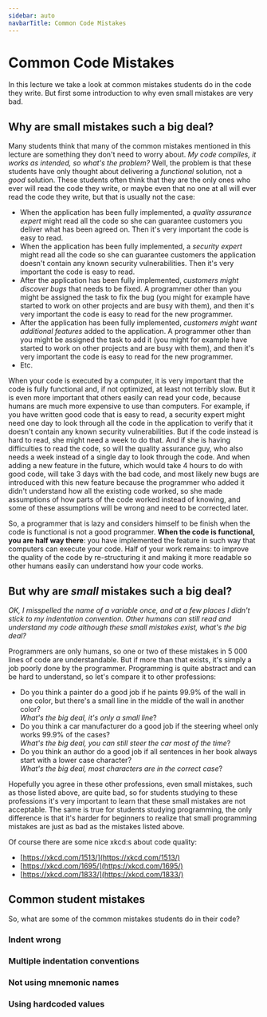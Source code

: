 ```yaml
---
sidebar: auto
navbarTitle: Common Code Mistakes
---
```


# Common Code Mistakes
In this lecture we take a look at common mistakes students do in the code they write. But first some introduction to why even small mistakes are very bad.

## Why are small mistakes such a big deal?
Many students think that many of the common mistakes mentioned in this lecture are something they don't need to worry about. *My code compiles, it works as intended, so what's the problem?* Well, the problem is that these students have only thought about delivering a *functional* solution, not a *good* solution. These students often think that they are the only ones who ever will read the code they write, or maybe even that no one at all will ever read the code they write, but that is usually not the case:

* When the application has been fully implemented, a *quality assurance expert* might read all the code so she can guarantee customers you deliver what has been agreed on. Then it's very important the code is easy to read.
* When the application has been fully implemented, a *security expert* might read all the code so she can guarantee customers the application doesn't contain any known security vulnerabilities. Then it's very important the code is easy to read.
* After the application has been fully implemented, *customers might discover bugs* that needs to be fixed. A programmer other than you might be assigned the task to fix the bug (you might for example have started to work on other projects and are busy with them), and then it's very important the code is easy to read for the new programmer.
* After the application has been fully implemented, *customers might want additional features* added to the application. A programmer other than you might be assigned the task to add it (you might for example have started to work on other projects and are busy with them), and then it's very important the code is easy to read for the new programmer.
* Etc.

When your code is executed by a computer, it is very important that the code is fully functional and, if not optimized, at least not terribly slow. But it is even more important that others easily can read your code, because humans are much more expensive to use than computers. For example, if you have written good code that is easy to read, a security expert might need one day to look through all the code in the application to verify that it doesn't contain any known security vulnerabilities. But if the code instead is hard to read, she might need a week to do that. And if she is having difficulties to read the code, so will the quality assurance guy, who also needs a week instead of a single day to look through the code. And when adding a new feature in the future, which would take 4 hours to do with good code, will take 3 days with the bad code, and most likely new bugs are introduced with this new feature because the programmer who added it didn't understand how all the existing code worked, so she made assumptions of how parts of the code worked instead of knowing, and some of these assumptions will be wrong and need to be corrected later.

So, a programmer that is lazy and considers himself to be finish when the code is functional is not a good programmer. **When the code is functional, you are half way there**: you have implemented the feature in such way that computers can execute your code. Half of your work remains: to improve the quality of the code by re-structuring it and making it more readable so other humans easily can understand how your code works.

## But why are *small* mistakes such a big deal?
*OK, I misspelled the name of a variable once, and at a few places I didn't stick to my indentation convention. Other humans can still read and understand my code although these small mistakes exist, what's the big deal?*

Programmers are only humans, so one or two of these mistakes in 5 000 lines of code are understandable. But if more than that exists, it's simply a job poorly done by the programmer. Programming is quite abstract and can be hard to understand, so let's compare it to other professions:

* Do you think a painter do a good job if he paints 99.9% of the wall in one color, but there's a small line in the middle of the wall in another color?\
*What's the big deal, it's only a small line*?
* Do you think a car manufacturer do a good job if the steering wheel only works 99.9% of the cases?\
*What's the big deal, you can still steer the car most of the time*?
* Do you think an author do a good job if all sentences in her book always start with a lower case character?\
*What's the big deal, most characters are in the correct case*?

Hopefully you agree in these other professions, even small mistakes, such as those listed above, are quite bad, so for students studying to these professions it's very important to learn that these small mistakes are not acceptable. The same is true for students studying programming, the only difference is that it's harder for beginners to realize that small programming mistakes are just as bad as the mistakes listed above. 

Of course there are some nice xkcd:s about code quality:

* [https://xkcd.com/1513/](https://xkcd.com/1513/)
* [https://xkcd.com/1695/](https://xkcd.com/1695/)
* [https://xkcd.com/1833/](https://xkcd.com/1833/)


## Common student mistakes
So, what are some of the common mistakes students do in their code?

### Indent wrong
<ReportMistake>
<template v-slot:example-1-bad>

```js
function getSum(x, y){
    const sum = x + y
        return sum
}
```

</template>
<template v-slot:example-1-good>

```js
function getSum(x, y){
    const sum = x + y
    return sum
}
```

</template>
<template v-slot:example-2-bad>

```js
function logSum(numbers){
    let sum = 0
    for(const number of numbers)
        sum += number
        console.log(sum)
}
```

</template>
<template v-slot:example-2-good>

```js
function logSum(numbers){
    let sum = 0
    for(const number of numbers)
        sum += number
    console.log(sum)
}
```

</template>

<template v-slot:mistake>

The code has been indented wrong.

</template>
<template v-slot:problem>

Indentation is a tool we have to make the code more readable. Used wrong, it instead makes the code less readable, and it would be better to not indent the code at all. That way, at least the reader would not mistake an incorrect indentation for a correct indentation.

Compare to text in natural languages (e.g. English and Swedish): when you come across a word starting with an uppercase character you can assume that word is a name (*Alice*, *England*, etc.) (unless it's the first word in a sentence). Using this wrong makes the reader misinterpret the meaning of the text, for example:

* *alice is young* means that the reader won't interpret *alice* as a name, and the text has another meaning than the writer intended.
* *the Dog is old* means the reader will interpret *Dog* as a name, and the text has another meaning than the writer intended.

Even if you only have 2-3 of these mistakes, the reader can't trust that you use lowercase/uppercase characters correct anywhere in your text, and she must read all your text very carefully, and that requires bigger concentration and takes longer time.

</template>
<template v-slot:solution>

Always properly indent the code.

</template>
</ReportMistake>





### Multiple indentation conventions
<ReportMistake>
<template v-slot:example-1-bad>

```js
function logSum(numbers){
  let sum = 0
  for(const number of numbers){
          sum += number
  }
  console.log(sum)
}
```

</template>
<template v-slot:example-1-good>

```js
function logSum(numbers){
    let sum = 0
    for(const number of numbers){
        sum += number
    }
    console.log(sum)
}
```

</template>
<template v-slot:example-2-bad>

```js
function logSum(numbers){
        if(0 < numbers.length){
             let sum = 0
             for(const number of numbers){
                     sum += number
             }
             console.log(sum)
        }else{
         console.log("No sum to log.")
        }
}
```

</template>
<template v-slot:example-2-good>

```js
function logSum(numbers){
    if(0 < numbers.length){
        let sum = 0
        for(const number of numbers){
            sum += number
        }
        console.log(sum)
    }else{
        console.log("No sum to log.")
    }
}
```

</template>

<template v-slot:mistake>

The code uses multiple indentation conventions ("indentation of different sizes").

</template>
<template v-slot:problem>

It's hard to see how nested the code is when each indentation level is of different size. As always, it's **better to be consistent**.

</template>
<template v-slot:solution>

Always use the same indentation convention (e.g. `2 spaces`, `4 spaces`, `8 spaces` or `1 tab`, etc.) for all your code. Files of different types can use different indentation convention if that is suitable.

::: tip Show white spaces!
Most code editors do by default show space and tab characters as transparent boxes. This makes it hard to see if one is mixing spaces and tabs when one indents the code. But any proper code editor has a setting you can change to display spaces as `·` and tabs as `→`, or similar. We strongly recommend you to enable this, so you can be sure that you don't mix indentation conventions.
:::

</template>
</ReportMistake>





### Not using mnemonic names
<ReportMistake>
<template v-slot:example-1-bad>

```js
if(username == uname){
    // Correct username entered!
}else{
    console.log("The wrong username '"+username+"' was entered.")
     // By only looking at the line above, we can't be sure we used the correct variable.
     // Need to look at the definition of the variables to be certain... 😒
}
```

</template>
<template v-slot:example-1-good>

```js
if(enteredUsername == correctUsername){
    // Correct username entered!
}else{
    console.log("The wrong username '"+enteredUsername+"' was entered.")
    // We can be sure that we used the correct variable on the line above.
    // No need for us to look at the definition of the variables 😀
}
```

</template>
<template v-slot:example-2-bad>

```js
const movies = 4 // "movies" sounds like a collection of multiple movie objects, like:
// movies = [{title: "Die Another Day", title: "Titanic"}]

// Much further down...:

console.log("I have "+movies+" movies.")
// The line above seems wrong, should rather use movies.length?
// Need to go to the definition of the "movies" variable to check... 😒
```

</template>
<template v-slot:example-2-good>

```js
const numberOfMovies = 4

// Much further down...:

console.log("I have "+numberOfMovies+" movies.")
// The line above is obviously correct 😀
// No need to go to the definition of the "movies" variable to check.
```

OR

```js
const movies = [{title: "Die Another Day", title: "Titanic"}]

// Much further down...:

console.log("I have "+movies.length+" movies.")
// The line above makes total sense, is probably correct 😀
```

</template>

<template v-slot:mistake>

The names on variables, functions, classes, files, etc. are not descriptive (the names don't describe what they represent).

</template>
<template v-slot:problem>

The code becomes very hard to read, because the reader can't understand what a specific line of code using these names do, but have to go and look at the definition of these names elsewhere to understand what they represent, and then go back to the initial line of code to understand how that one works. Too much work...

</template>
<template v-slot:solution>

Always use good descriptive names on everything. Optimally one should be able to understand what each line of code do/how each line of code works only by reading that line of code.

</template>
</ReportMistake>





### Using hardcoded values
<ReportMistake>
<template v-slot:example-1-bad>

```js
// The condition below contains no info about why username is compared to "Alice".
if(username == "Alice"){
    // ...
}
```

</template>
<template v-slot:example-1-good>

```js
const ADMIN_USERNAME = "Alice"

// The condition below obviously checks if the user is an admin.
if(username == ADMIN_USERNAME){
    // ...
}
```

</template>
<template v-slot:example-2-bad>

```js



const errorCodes = []

// The condition below contains no info about why we have this condition.
if(name.length < 3){
    errorCodes.push(1) // No info about what 1 means. Is this really correct?
}

// ...

function errorCodeToMessage(errorCode){
    switch(errorCode){
        case 1: // No easy way to check that this translation is correct.
            return "Name needs to contain at least 3 characters."
        // ...
    }
}
```

</template>
<template v-slot:example-2-good>

```js
const MIN_NAME_LENGTH = 3
const ERROR_CODE_NAME_TOO_SHORT = 1

const errorCodes = []

// The condition below obviously checks if the name is too short.
if(name.length < MIN_NAME_LENGTH){
    errorCodes.push(ERROR_CODE_NAME_TOO_SHORT) // Using this error code here is obviously correct.
}

// ...

function errorCodeToMessage(errorCode){
    switch(errorCode){
        case ERROR_CODE_NAME_TOO_SHORT: // The translation here is obviously correct.
            return "Name needs to contain at least "+MIN_NAME_LENGTH+" characters."
        // ...
    }
}
```

</template>

<template v-slot:mistake>

Harcoded values are used in the middle of the code.

</template>
<template v-slot:problem>

A hardcoded value contains no information about what that value represent; when someone reads a hardcoded value, they must guess what the value represents. This makes the code hard to understand. For example, when comparing `username` to `"Alice"`, is that because `"Alice"` is admin or because `"Alice"` is a banned member? The reader won't know until she has read the other lines of code close to this one (should not be needed!).

</template>
<template v-slot:solution>

Don't use hardcoded values in the middle of the code. Put the values in descriptive constants instead. This way, the code becomes more readable, and it's also easy to change these values in the future (if a hardcoded value is used at multiple values, you just need to change it where you create the constant, and not at each place you use the hardcoded value).

</template>
</ReportMistake>
